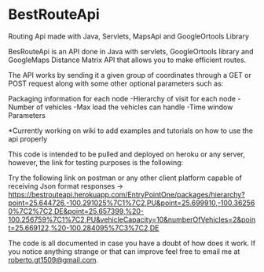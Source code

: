 # BestRouteApi
Routing Api made with Java, Servlets, MapsApi and GoogleOrtools Library

BesRouteApi is an API done in Java with servlets, GoogleOrtools library and GoogleMaps Distance Matrix API that allows you to make efficient routes.

The API works by sending it a given group of coordinates through a GET or POST request along with some other optional parameters such as:

Packaging information for each node
-Hierarchy of visit for each node
-Number of vehicles
-Max load the vehicles can handle
-Time window Parameters

*Currently working on wiki to add examples and tutorials on how to use the api properly

This code is intended to be pulled and deployed on heroku or any server, however, the link for testing purposes is the following:

Try the following link on postman or any other client platform capable of receiving Json format responses -> https://bestrouteapi.herokuapp.com/EntryPointOne/packages/hierarchy?point=25.644726,-100.291025%7C1%7C2,PU&point=25.699910,-100.362560%7C2%7C2,DE&point=25.657399,%20-100.256759%7C1%7C2,PU&vehicleCapacity=10&numberOfVehicles=2&point=25.669122,%20-100.284095%7C3%7C2,DE

The code is all documented in case you have a doubt of how does it work. If you notice anything strange or that can improve feel free to email me at roberto.gt1509@gmail.com.
